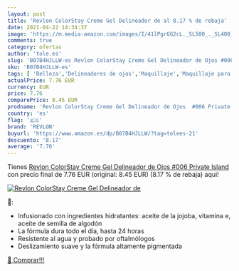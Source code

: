 ```yaml
---
layout: post
title: 'Revlon ColorStay Creme Gel Delineador de al 8.17 % de rebaja'
date: 2021-04-22 14:34:37
image: 'https://m.media-amazon.com/images/I/41lPgrGG2cL._SL500_._SL400_.jpg'
comments: true
category: ofertas
author: 'tole.es'
slug: 'B07B4HJLLW-es Revlon ColorStay Creme Gel Delineador de Ojos #006 Private...'
sku: 'B07B4HJLLW-es'
tags: [ 'Belleza','Delineadores de ojos','Maquillaje','Maquillaje para ojos','revlon', ]
actualPrice: 7.76 EUR
currency: EUR
price: 7.76
comparePrice: 8.45 EUR
prodname: 'Revlon ColorStay Creme Gel Delineador de Ojos  #006 Private Island '
country: 'es'
flag: '🇪🇸'
brand: 'REVLON'
buyurl: 'https://www.amazon.es/dp/B07B4HJLLW/?tag=tolees-21'
descuento: '8.17'
average: '7.76'
---
```


Tienes [Revlon ColorStay Creme Gel Delineador de Ojos  #006 Private Island ](https://www.amazon.es/dp/B07B4HJLLW/?tag=tolees-21) con precio final de  7.76 EUR (original: 8.45 EUR) (8.17 %  de rebaja) aqui!

[![Revlon ColorStay Creme Gel Delineador de](https://m.media-amazon.com/images/I/41lPgrGG2cL._SL500_._SL400_.jpg)](https://www.amazon.es/dp/B07B4HJLLW/?tag=tolees-21)

🔎:

- Infusionado con ingredientes hidratantes: aceite de la jojoba, vitamina e, aceite de semilla de algodón
- La fórmula dura todo el día, hasta 24 horas
- Resistente al agua y probado por oftalmólogos
- Deslizamiento suave y la fórmula altamente pigmentada

[🛒 Comprar!!!](https://www.amazon.es/dp/B07B4HJLLW/?tag=tolees-21)
